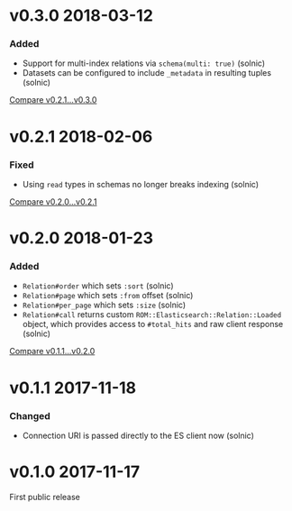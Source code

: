 # v0.3.0 2018-03-12

### Added

* Support for multi-index relations via `schema(multi: true)` (solnic)
* Datasets can be configured to include `_metadata` in resulting tuples (solnic)

[Compare v0.2.1...v0.3.0](https://github.com/rom-rb/rom-elasticsearch/compare/v0.2.1...v0.3.0)

# v0.2.1 2018-02-06

### Fixed

* Using `read` types in schemas no longer breaks indexing (solnic)

[Compare v0.2.0...v0.2.1](https://github.com/rom-rb/rom-elasticsearch/compare/v0.2.0...v0.2.1)

# v0.2.0 2018-01-23

### Added

* `Relation#order` which sets `:sort` (solnic)
* `Relation#page` which sets `:from` offset (solnic)
* `Relation#per_page` which sets `:size` (solnic)
* `Relation#call` returns custom `ROM::Elasticsearch::Relation::Loaded` object, which provides access to `#total_hits` and raw client response (solnic)

[Compare v0.1.1...v0.2.0](https://github.com/rom-rb/rom-elasticsearch/compare/v0.1.1...v0.2.0)

# v0.1.1 2017-11-18

### Changed

* Connection URI is passed directly to the ES client now (solnic)

# v0.1.0 2017-11-17

First public release
